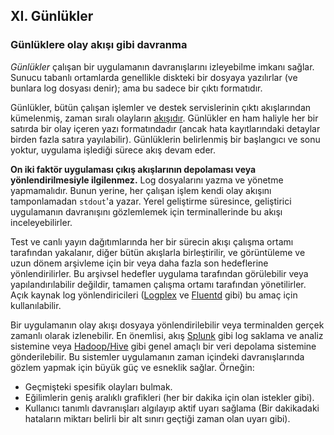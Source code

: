 ## XI. Günlükler
### Günlüklere olay akışı gibi davranma

*Günlükler* çalışan bir uygulamanın davranışlarını izleyebilme imkanı sağlar. Sunucu tabanlı ortamlarda genellikle diskteki bir dosyaya yazılırlar (ve bunlara log dosyası denir); ama bu sadece bir çıktı formatıdır.

Günlükler, bütün çalışan işlemler ve destek servislerinin çıktı akışlarından kümelenmiş, zaman sıralı olayların [akışıdır](https://adam.herokuapp.com/past/2011/4/1/logs_are_streams_not_files/). Günlükler en ham haliyle her bir satırda bir olay içeren yazı formatındadır (ancak hata kayıtlarındaki detaylar birden fazla satıra yayılabilir). Günlüklerin belirlenmiş bir başlangıcı ve sonu yoktur, uygulama işlediği sürece akış devam eder.

**On iki faktör uygulaması çıkış akışlarının depolaması veya yönlendirilmesiyle ilgilenmez.** Log dosyalarını yazma ve yönetme yapmamalıdır. Bunun yerine, her çalışan işlem kendi olay akışını tamponlamadan `stdout`'a yazar. Yerel geliştirme süresince, geliştirici uygulamanın davranışını gözlemlemek için terminallerinde bu akışı inceleyebilirler.

Test ve canlı yayın dağıtımlarında her bir sürecin akışı çalışma ortamı tarafından yakalanır, diğer bütün akışlarla birleştirilir, ve görüntüleme ve uzun dönem arşivleme için bir veya daha fazla son hedeflerine yönlendirilirler. Bu arşivsel hedefler uygulama tarafından görülebilir veya yapılandırılabilir değildir, tamamen çalışma ortamı tarafından yönetilirler. Açık kaynak log yönlendiricileri ([Logplex](https://github.com/heroku/logplex) ve [Fluentd](https://github.com/fluent/fluentd) gibi) bu amaç için kullanılabilir.

Bir uygulamanın olay akışı dosyaya yönlendirilebilir veya terminalden gerçek zamanlı olarak izlenebilir. En önemlisi, akış [Splunk](http://www.splunk.com/) gibi log saklama ve analiz sistemine veya [Hadoop/Hive](http://hive.apache.org/) gibi genel amaçlı bir veri depolama sistemine gönderilebilir. Bu sistemler uygulamanın zaman içindeki davranışlarında gözlem yapmak için büyük güç ve esneklik sağlar. Örneğin:

* Geçmişteki spesifik olayları bulmak.
* Eğilimlerin geniş aralıklı grafikleri (her bir dakika için olan istekler gibi).
* Kullanıcı tanımlı davranışları algılayıp aktif uyarı sağlama (Bir dakikadaki hataların miktarı belirli bir alt sınırı geçtiği zaman olan uyarı gibi).
